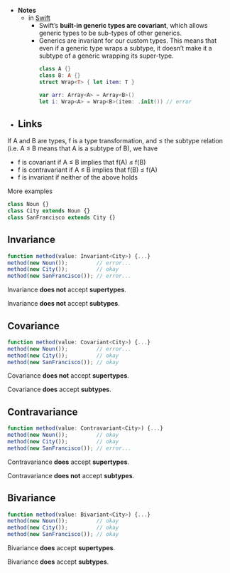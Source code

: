 - **Notes**
	- in [Swift](../../Swift.md)
		- Swift’s **built-in generic types are covariant**, which allows generic types to be sub-types of other generics. 
		- Generics are invariant for our custom types. This means that even if a generic type wraps a subtype, it doesn’t make it a subtype of a generic wrapping its super-type.
			```swift
			class A {}
			class B: A {}
			struct Wrap<T> { let item: T }

			var arr: Array<A> = Array<B>()
			let i: Wrap<A> = Wrap<B>(item: .init()) // error
			```
- **Links**
	- 

If A and B are types, f is a type transformation, and ≤ the subtype relation (i.e. A ≤ B means that A is a subtype of B), we have

- f is covariant if A ≤ B implies that f(A) ≤ f(B)
- f is contravariant if A ≤ B implies that f(B) ≤ f(A)
- f is invariant if neither of the above holds

More examples

```jsx
class Noun {}
class City extends Noun {}
class SanFrancisco extends City {}
```

## **Invariance**

```jsx
function method(value: Invariant<City>) {...}
method(new Noun());         // error...
method(new City());         // okay
method(new SanFrancisco()); // error...
```

Invariance **does not** accept **supertypes**.

Invariance **does not** accept **subtypes**.

## **Covariance**

```jsx
function method(value: Covariant<City>) {...}
method(new Noun());         // error...
method(new City());         // okay
method(new SanFrancisco()); // okay
```

Covariance **does not** accept **supertypes**.

Covariance **does** accept **subtypes**.

## **Contravariance**

```jsx
function method(value: Contravariant<City>) {...}
method(new Noun());         // okay
method(new City());         // okay
method(new SanFrancisco()); // error...
```

Contravariance **does** accept **supertypes**.

Contravariance **does not** accept **subtypes**.

## **Bivariance**

```jsx
function method(value: Bivariant<City>) {...}
method(new Noun());         // okay
method(new City());         // okay
method(new SanFrancisco()); // okay
```

Bivariance **does** accept **supertypes**.

Bivariance **does** accept **subtypes**.